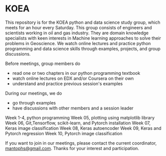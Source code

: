 # KOEA

This repository is for the KOEA python and data science study group, which meets for an hour every Saturday.
This group consists of engineers and scientists working in oil and gas industry. They are domain knowledge specialists with keen interests in Machine learning approaches to solve their problems in Geoscience. We watch online lectures and practice python programming and data science skills through examples, projects, and group discussions.

Before meetings, group members do
* read one or two chapters in our python programming textbook
* watch online lectures on EDX and/or Coursera on their own
* understand and practice previous session's examples

During our meetings, we do
* go through examples
* have discussions with other members and a session leader

Week 1-4, python programming
Week 05, plotting using matplotlib library
Week 06, Git,Tensorflow, scikit-learn, and Pytorch installation
Week 07, Keras image classification
Week 08, Keras autoencoder
Week 09, Keras and Pytorch regression
Week 10, Pytorch image classification

If you want to join in our meetings, please contact the current coordinator, mantophs@gmail.com.
Thanks for your interest and participation.

